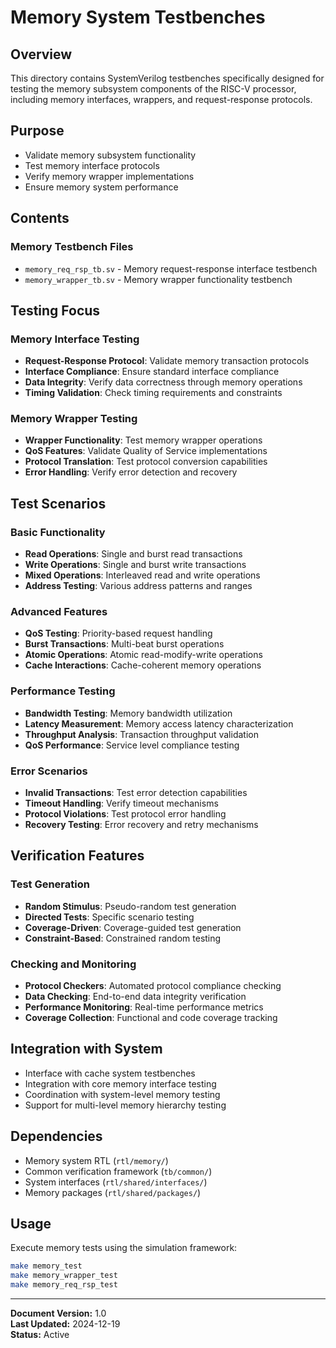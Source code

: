 # Memory System Testbenches

## Overview
This directory contains SystemVerilog testbenches specifically designed for testing the memory subsystem components of the RISC-V processor, including memory interfaces, wrappers, and request-response protocols.

## Purpose
- Validate memory subsystem functionality
- Test memory interface protocols
- Verify memory wrapper implementations
- Ensure memory system performance

## Contents

### Memory Testbench Files
- `memory_req_rsp_tb.sv` - Memory request-response interface testbench
- `memory_wrapper_tb.sv` - Memory wrapper functionality testbench

## Testing Focus

### Memory Interface Testing
- **Request-Response Protocol**: Validate memory transaction protocols
- **Interface Compliance**: Ensure standard interface compliance
- **Data Integrity**: Verify data correctness through memory operations
- **Timing Validation**: Check timing requirements and constraints

### Memory Wrapper Testing
- **Wrapper Functionality**: Test memory wrapper operations
- **QoS Features**: Validate Quality of Service implementations
- **Protocol Translation**: Test protocol conversion capabilities
- **Error Handling**: Verify error detection and recovery

## Test Scenarios

### Basic Functionality
- **Read Operations**: Single and burst read transactions
- **Write Operations**: Single and burst write transactions
- **Mixed Operations**: Interleaved read and write operations
- **Address Testing**: Various address patterns and ranges

### Advanced Features
- **QoS Testing**: Priority-based request handling
- **Burst Transactions**: Multi-beat burst operations
- **Atomic Operations**: Atomic read-modify-write operations
- **Cache Interactions**: Cache-coherent memory operations

### Performance Testing
- **Bandwidth Testing**: Memory bandwidth utilization
- **Latency Measurement**: Memory access latency characterization
- **Throughput Analysis**: Transaction throughput validation
- **QoS Performance**: Service level compliance testing

### Error Scenarios
- **Invalid Transactions**: Test error detection capabilities
- **Timeout Handling**: Verify timeout mechanisms
- **Protocol Violations**: Test protocol error handling
- **Recovery Testing**: Error recovery and retry mechanisms

## Verification Features

### Test Generation
- **Random Stimulus**: Pseudo-random test generation
- **Directed Tests**: Specific scenario testing
- **Coverage-Driven**: Coverage-guided test generation
- **Constraint-Based**: Constrained random testing

### Checking and Monitoring
- **Protocol Checkers**: Automated protocol compliance checking
- **Data Checking**: End-to-end data integrity verification
- **Performance Monitoring**: Real-time performance metrics
- **Coverage Collection**: Functional and code coverage tracking

## Integration with System
- Interface with cache system testbenches
- Integration with core memory interface testing
- Coordination with system-level memory testing
- Support for multi-level memory hierarchy testing

## Dependencies
- Memory system RTL (`rtl/memory/`)
- Common verification framework (`tb/common/`)
- System interfaces (`rtl/shared/interfaces/`)
- Memory packages (`rtl/shared/packages/`)

## Usage
Execute memory tests using the simulation framework:
```bash
make memory_test
make memory_wrapper_test
make memory_req_rsp_test
```

---
**Document Version:** 1.0  
**Last Updated:** 2024-12-19  
**Status:** Active 